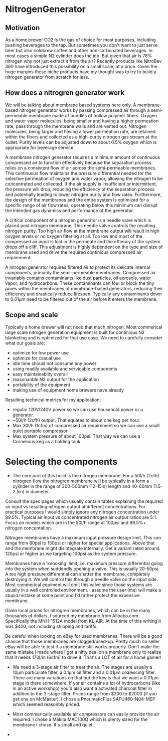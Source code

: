 # NitrogenGenerator



## Motivation

As a home brewer CO2 is the gas of choice for most purposes, including pushing beverages to the tap. But sometimes you don't want to just serve beer but also coldbrew coffee and other non-carbonated beverages. In most cases a simple N2 cylinder does the job. But given that air is 78% nitrogen why not just extract it from the air? Recently products like NitroBev 360 have introduced this possibility on a small scale, at a price. Given the huge margins these niche products have my thought was to try to build a nitrogen generator from scratch for less.

## How does a nitrogren generator work

We will be talking about membrane based systems here only. A membrane-based nitrogen generator works by passing compressed air through a semi-permeable membrane made of bundles of hollow polymer fibers. Oxygen and water vapor molecules, being smaller and having a higher permeation rate, pass through the membrane walls and are vented out. Nitrogen molecules, being larger and having a lower permeation rate, are retained within the fibers and collected as a high-purity nitrogen gas stream at the outlet. Purity levels can be adjusted down to about 0.5% oxygen which is appropriate for beverage service.

A membrane nitrogen generator requires a minimum amount of continuous compressed air to function effectively because the separation process relies on a consistent flow of air across the semi-permeable membranes. This continuous flow maintains the pressure differential needed for the selective permeation of oxygen and water vapor, allowing the nitrogen to be concentrated and collected. If the air supply is insufficient or intermittent, the pressure will drop, reducing the efficiency of the separation process and potentially leading to lower nitrogen purity and flow rates. Furthermore, the design of the membranes and the entire system is optimized for a specific range of air flow rates; operating below this minimum can disrupt the intended gas dynamics and performance of the generator.

A critical component of a nitrogen generator is a needle valve which is placed post nitrogen membrane. This needle valve controls the resulting nitrogen purity. Too high air flow at the membrane output will result in high oxygen levels or no oxygen filtering at all. Too low and most of the compressed air input is lost in the permeate and the effiency of the system drops off a cliff. This adjustment is highly dependent on the type and size of membrane used and drive the required continious compressed air requirement.

A nitrogen generator requires filtered air to protect its delicate internal components, primarily the semi-permeable membranes. Compressed air invariably contains contaminants like dust particles, oil aerosols, water vapor, and hydrocarbons. These contaminants can foul or block the tiny pores within the membranes of membrane-based generators, reducing their efficiency and drastically reduce lifespan. Typically any contaminants down to 0.01μm need to be filtered out of the air before it enters the membrane.

## Scope and scale

Typically a home brewer will not need that much nitrogen. Most commerical large scale nitrogen generation equipment is built for continious N2 blanketing and is optimized for that use case. We need to carefully consider what our goals are:

- optimize for low power use
- optimize for casual use
- idle time should not consume any power
- using readily available and servicable components
- easy maintainablity overall
- reasonanble N2 output for the application
- portability of the equipment
- making use of equipment home brewers have already 

Resulting technical metrics for my application:

- regular 120V/240V power so we can use household power or a generator.
- ~50l/h (2cfh) output. That equates to about one keg per hour.
- Max 30l/h (1cfm) of compressed air requirement so we can use a small quiet portable compressor.
- Max system pressure of about 100psi. That way we can use a Cornelious keg as a holding tank. 

# Selecting the components

- The core part of this build is the nitrogen membrane. For a 50l/h (2cfh) nitrogren flow the nitrogren membrane will be typically in a form a cylinder in the range of 300-500mm (12-15in) length and 40-60mm (1.5-2.5in) in diameter. 

Consult the spec pages which usually contain tables explaining the required air input vs resulting nitrogen output at different concentrations. For practical purposes I would simply ignore any nitrogen concentration under 99.5%. Typical air input vs concentrated nitrogen air output ratios are 5:1. Focus on models which are in the 50l/h range at 100psi and 99.5%+ nitrogen concentation.

Nitrogen membranes have a maximum input pressure design limit. This can range from 80psi to 150psi or higher for special applications. Above that and the membrane might disintegrate internally. Get a variant rated around 120psi or higher as we targeting 100psi as the system pressure. 

Membranes have a 'knocking' limit, i.e. maximum pressure differential going into the system when suddendly opening a valve. This is usually 20-50psi. A too high pressure differential can shatter the membrane, completely destroying it. We will control this through a needle valve on the input side. Most commerical equiment will omit this valve since those systems are usually in a well controlled environment. I assume the user (me) will make a stupid mistake at some point and I'd rather protect the expensive membrane.

Given local prices for nitrogren membranes, which can be in the many thousands of dollars, I sourced my membrane from Alibaba.com. Specifically the MNH-1512A model from KL-AIR. At the time of this writing it was $400, not including shipping and tariffs. 

Be careful when looking on eBay for used membranes. There will be a good chance that those membranes are clogged/used-up. Pretty much no seller eBay will be able to test if a membrane still works properly. Don't make the same mistake I made where I got a nifty deal on a membrane only to realize that it needs 170l/m (6cfm) to drive it. That's a LOT of air for a home gamer!

- We need a 3-stage air filter to treat the air. The stages are usually a 10μm particulate filter, a 0.1μm oil filter and a 0.01μm coalescing filter. There are many variations on that but the key is that we want a 0.01μm stage in there somewhere. If yor air contains a lot of hydrocarbons (like in an active workshop) you'd also want a activated charcoal filter in addition to the 3-stage filter. Prices range from $200 to $2000 (if you get one on McMaster). I chose a PneumaticPlus SAFU460-N04-MEP which seemed reasonbly priced.

- Most commerically available air compressors can easily provide the air required. I chose a Makita MAC100Q which is plenty sized for the membrane I chose. It's small and quiet.

- 